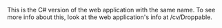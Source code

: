 This is the C# version of the web application with the same name. To see more info about this, look at the web application's info at /cv/Droppable.